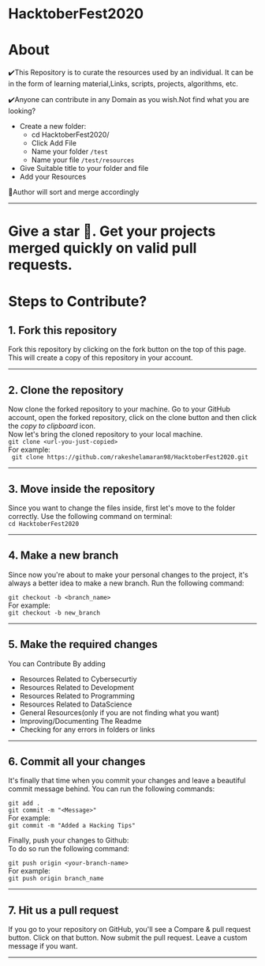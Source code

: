 # HacktoberFest2020 

# About
✔️This Repository is to curate the resources used by an individual. It can be in the form of learning material,Links, scripts, projects, algorithms, etc.

✔️Anyone can contribute in any Domain as you wish.Not find what you are looking?

- Create a new folder:
   - cd HacktoberFest2020/
   - Click Add File
   - Name your folder
        `/test`
   - Name your file
        `/test/resources`
- Give Suitable title to your folder and file
- Add your Resources

📌Author will sort and merge accordingly

---

# Give a star 🌟. Get your projects merged quickly on valid pull requests.

#  Steps to Contribute?

## 1. Fork this repository

Fork this repository by clicking on the fork button on the top of this page.
This will create a copy of this repository in your account.

---

## 2. Clone the repository

Now clone the forked repository to your machine. Go to your GitHub account, open the forked repository, click on the clone button and then click the _copy to clipboard_ icon.  
Now let's bring the cloned repository to your local machine.  
`git clone <url-you-just-copied>`  
For example:  
` git clone https://github.com/rakeshelamaran98/HacktoberFest2020.git`

---

## 3. Move inside the repository

Since you want to change the files inside, first let's move to the folder correctly. Use the following command on terminal:  
`cd HacktoberFest2020`

---

## 4. Make a new branch

Since now you're about to make your personal changes to the project, it's always a better idea to make a new branch. Run the following command:

`git checkout -b <branch_name>`  
For example:  
`git checkout -b new_branch`

---

## 5. Make the required changes
  You can Contribute By adding
- Resources Related to Cybersecurtiy
- Resources Related to Development
- Resources Related to Programming
- Resources Related to DataScience
- General Resources(only if you are not finding what you want)
- Improving/Documenting The Readme
- Checking for any errors in folders or links 

---

## 6. Commit all your changes

It's finally that time when you commit your changes and leave a beautiful commit message behind. You can run the following commands:

`git add .`  
`git commit -m "<Message>"`  
For example:  
`git commit -m "Added a Hacking Tips"`

Finally, push your changes to Github:  
To do so run the following command:

`git push origin <your-branch-name>`  
For example:  
`git push origin branch_name`

---

## 7. Hit us a pull request

If you go to your repository on GitHub, you'll see a Compare & pull request button. Click on that button.
Now submit the pull request. Leave a custom message if you want.

---
